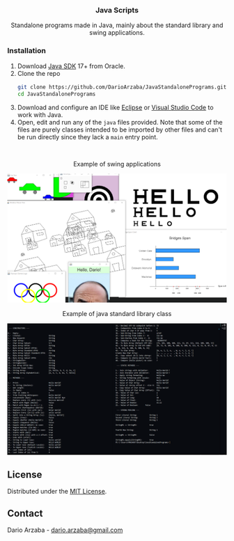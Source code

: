 <br />
<div align="center">
  <h3 align="center">Java Scripts</h3>
  <p align="center">
    Standalone programs made in Java, mainly about the standard library and swing applications.
</div>

### Installation

1. Download [Java SDK](https://www.oracle.com/java/technologies/downloads/) 17+ from Oracle.
2. Clone the repo
   ```sh
   git clone https://github.com/DarioArzaba/JavaStandalonePrograms.git
   cd JavaStandalonePrograms
   ```
3. Download and configure an IDE like [Eclipse](https://www.eclipse.org/downloads/) or [Visual Studio Code](https://code.visualstudio.com/docs/java/java-debugging) to work with Java.
4. Open, edit and run any of the `java` files provided. Note that some of the files are purely classes intended to be imported by other files and can't be run directly since they lack a `main` entry point.

</br>
<div align="center"> <p> Example of swing applications </p> </div>
<img src="S1.png">

</br>
<div align="center"> <p> Example of java standard library class </p> </div>
<img src="S2.png">

## License

Distributed under the [MIT License](https://mit-license.org/).

## Contact

Dario Arzaba - dario.arzaba@gmail.com
